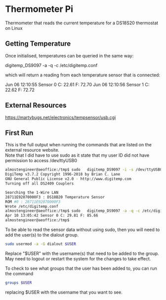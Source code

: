 # Thermometer Pi

Thermometer that reads the current temperature for a DS18S20 thermostat on Linux

## Getting Temperature

Once initialised, temperatures can be queried in the same way:

  digitemp_DS9097 -a -q -c /etc/digitemp.conf

which will return a reading from each temperature sensor that is connected:

  Jun 06 12:10:55 Sensor 0 C: 22.61 F: 72.70
  Jun 06 12:10:56 Sensor 1 C: 22.62 F: 72.72
  

## External Resources

https://martybugs.net/electronics/tempsensor/usb.cgi


## First Run

This is the full output when running the commands that are listed on the external resource website.  
Note that I did have to use sudo as it state that my user ID did not have permission to 
access /dev/ttyUSB0

```sh
almostengineer@aeoffice:/tmp$ sudo   digitemp_DS9097 -i -s /dev/ttyUSB0 -c /etc/digitemp.conf
DigiTemp v3.7.2 Copyright 1996-2018 by Brian C. Lane
GNU General Public License v2.0 - http://www.digitemp.com
Turning off all DS2409 Couplers

Searching the 1-Wire LAN
28711E92070000F3 : DS18B20 Temperature Sensor
ROM #0 : 28711E92070000F3
Wrote /etc/digitemp.conf
almostengineer@aeoffice:/tmp$ sudo   digitemp_DS9097 -a -q -c /etc/digitemp.conf
Apr 10 13:05:42 Sensor 0 C: 29.81 F: 85.66
almostengineer@aeoffice:/tmp$ 
```

To be able to read the sensor data without using sudo, then you will need to add the user(s) 
to the dialout group. 

```sh
sudo usermod -a -G dialout $USER
```

Replace "$USER" with the username(s) that need to be added to the group. May need to logout or 
restart the system for the changes to take effect.

To check to see what groups that the user has been added to, you can run the command

```sh
groups $USER
```

replacing $USER with the username that you want to see.

